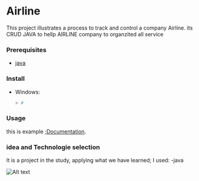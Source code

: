 # Airline

This project illustrates a process to track and control a company Airline. 
its CRUD JAVA to hellp AIRLINE company to organzited all service 



### Prerequisites


* [java](https://www.java.org/)

### Install

* Windows:

    ```powershell
    > # 
    ```

### Usage


this is example ;[Documentation](https://www.tunisair.com/site/publish/content/default.asp?lang=en).





### idea and Technologie selection
It is a project in the study, applying what we have learned;
I used:
    -java

![Alt text](assets/seif.png)

